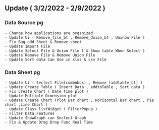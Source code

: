 ## Update ( 3/2/2022 - 2/9/2022 ) 
### Data Source pg
    - Change how applications are organized.
    - Update Ui ( Remove_file_bt , Remove_Union_bt , Uninon File )
    - Fix Bug add Sheet & Remove sheet
    - Update Import File 
    - Update Select File & Union File [ & Show table When Select ]
    - Update Remove File & Remove Union File
    - Update Sort data Can Use in xlxs & csv File
### Data Sheet pg
    - Update Ui ( Seclect File[combobox] , Remove [addtable_bt] )
    - Update Create Table ( Insert Data , addtoTable , Sort data )
    - Fix Create Chart ( Date time plot )
    - Update Multiple Dimension plot 
    - Update Create Chart (Plot Bar chart , Horizontal Bar chart , Pie chart ,Line Chart )
    - Update Class listWidget ( FilterPopup )
    - Filter Data Features
    - Update ShowGraph can Seclect Graph 
    - Fix & Update Drag Drop Func Real Time 
  
  
